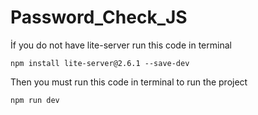 # Password_Check_JS
İf you do not have lite-server run this code in terminal
```
npm install lite-server@2.6.1 --save-dev
```
Then you must run this code in terminal to run the project
```
npm run dev
```
